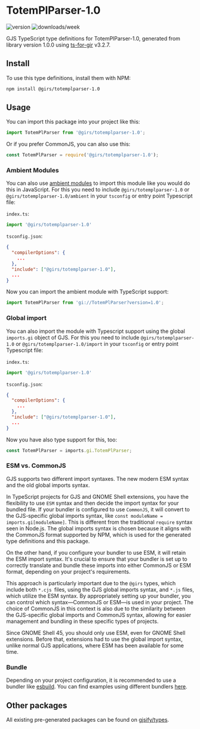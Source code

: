 
# TotemPlParser-1.0

![version](https://img.shields.io/npm/v/@girs/totemplparser-1.0)
![downloads/week](https://img.shields.io/npm/dw/@girs/totemplparser-1.0)


GJS TypeScript type definitions for TotemPlParser-1.0, generated from library version 1.0.0 using [ts-for-gir](https://github.com/gjsify/ts-for-gir) v3.2.7.


## Install

To use this type definitions, install them with NPM:
```bash
npm install @girs/totemplparser-1.0
```

## Usage

You can import this package into your project like this:
```ts
import TotemPlParser from '@girs/totemplparser-1.0';
```

Or if you prefer CommonJS, you can also use this:
```ts
const TotemPlParser = require('@girs/totemplparser-1.0');
```

### Ambient Modules

You can also use [ambient modules](https://github.com/gjsify/ts-for-gir/tree/main/packages/cli#ambient-modules) to import this module like you would do this in JavaScript.
For this you need to include `@girs/totemplparser-1.0` or `@girs/totemplparser-1.0/ambient` in your `tsconfig` or entry point Typescript file:

`index.ts`:
```ts
import '@girs/totemplparser-1.0'
```

`tsconfig.json`:
```json
{
  "compilerOptions": {
    ...
  },
  "include": ["@girs/totemplparser-1.0"],
  ...
}
```

Now you can import the ambient module with TypeScript support: 

```ts
import TotemPlParser from 'gi://TotemPlParser?version=1.0';
```

### Global import

You can also import the module with Typescript support using the global `imports.gi` object of GJS.
For this you need to include `@girs/totemplparser-1.0` or `@girs/totemplparser-1.0/import` in your `tsconfig` or entry point Typescript file:

`index.ts`:
```ts
import '@girs/totemplparser-1.0'
```

`tsconfig.json`:
```json
{
  "compilerOptions": {
    ...
  },
  "include": ["@girs/totemplparser-1.0"],
  ...
}
```

Now you have also type support for this, too:

```ts
const TotemPlParser = imports.gi.TotemPlParser;
```


### ESM vs. CommonJS

GJS supports two different import syntaxes. The new modern ESM syntax and the old global imports syntax.

In TypeScript projects for GJS and GNOME Shell extensions, you have the flexibility to use `ESM` syntax and then decide the import syntax for your bundled file. If your bundler is configured to use `CommonJS`, it will convert to the GJS-specific global imports syntax, like `const moduleName = imports.gi[moduleName]`. This is different from the traditional `require` syntax seen in Node.js. The global imports syntax is chosen because it aligns with the CommonJS format supported by NPM, which is used for the generated type definitions and this package.

On the other hand, if you configure your bundler to use ESM, it will retain the ESM import syntax. It's crucial to ensure that your bundler is set up to correctly translate and bundle these imports into either CommonJS or ESM format, depending on your project's requirements.

This approach is particularly important due to the `@girs` types, which include both `*.cjs `files, using the GJS global imports syntax, and `*.js` files, which utilize the ESM syntax. By appropriately setting up your bundler, you can control which syntax—CommonJS or ESM—is used in your project. The choice of CommonJS in this context is also due to the similarity between the GJS-specific global imports and CommonJS syntax, allowing for easier management and bundling in these specific types of projects.

Since GNOME Shell 45, you should only use ESM, even for GNOME Shell extensions. Before that, extensions had to use the global import syntax, unlike normal GJS applications, where ESM has been available for some time.

### Bundle

Depending on your project configuration, it is recommended to use a bundler like [esbuild](https://esbuild.github.io/). You can find examples using different bundlers [here](https://github.com/gjsify/ts-for-gir/tree/main/examples).

## Other packages

All existing pre-generated packages can be found on [gjsify/types](https://github.com/gjsify/types).

